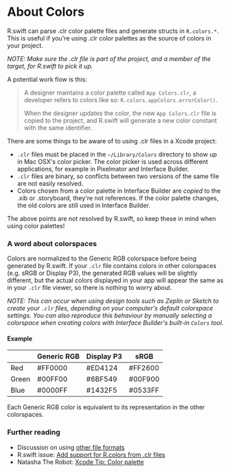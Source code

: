 About Colors
============

R.swift can parse .clr color palette files and generate structs in `R.colors.*`.
This is useful if you're using .clr color palettes as the source of colors in your project.

_NOTE: Make sure the .clr file is part of the project, and a member of the target, for R.swift to pick it up._ 

A potential work flow is this:
> A designer maintains a color palette called `App Colors.clr`, a developer refers to colors like so: `R.colors.appColors.errorColor()`.
>
> When the designer updates the color, the new `App Colors.clr` file is copied to the project, and R.swift will generate a new color constant with the same identifier.

There are some things to be aware of to using .clr files in a Xcode project:

- `.clr` files must be placed in the `~/Library/Colors` directory to show up in Mac OSX's color picker. The color picker is used across different applications, for example in Pixelmator and Interface Builder.
- `.clr` files are binary, so conflicts between two versions of the same file are not easily resolved.
- Colors chosen from a color palette in Interface Builder are _copied_ to the .xib or .storyboard, they're not references. If the color palette changes, the old colors are still used in Interface Builder.

The above points are not resolved by R.swift, so keep these in mind when using color palettes!

### A word about colorspaces

Colors are normalized to the Generic RGB colorspace before being generated by R.swift. If your `.clr` file contains colors in other colorspaces (e.g. sRGB or Display P3), the generated RGB values will be slightly different, but the actual colors displayed in your app will appear the same as in your `.clr` file viewer, so there is nothing to worry about.

_NOTE: This can occur when using design tools such as Zeplin or Sketch to create your `.clr` files, depending on your computer's default colorspace settings. You can also reproduce this behaviour by manually selecting a colorspace when creating colors with Interface Builder's built-in `Colors` tool._

#### Example

|       | Generic RGB | Display P3 | sRGB    |
|-------|-------------|------------|---------|
| Red   | #FF0000     | #ED4124    | #FF2600 |
| Green | #00FF00     | #6BF549    | #00F900 |
| Blue  | #0000FF     | #1432F5    | #0533FF |

Each Generic RGB color is equivalent to its representation in the other colorspaces.

### Further reading

- Discussion on using [other file formats](https://github.com/mac-cain13/R.swift/issues/204)
- R.swift issue: [Add support for R.colors from .clr files](https://github.com/mac-cain13/R.swift/issues/169)
- Natasha The Robot: [Xcode Tip: Color palette](http://natashatherobot.com/xcode-color-palette/)
